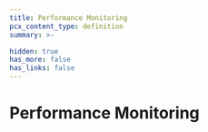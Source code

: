 ```yaml
---
title: Performance Monitoring
pcx_content_type: definition
summary: >-

hidden: true
has_more: false
has_links: false
---
```


# Performance Monitoring
